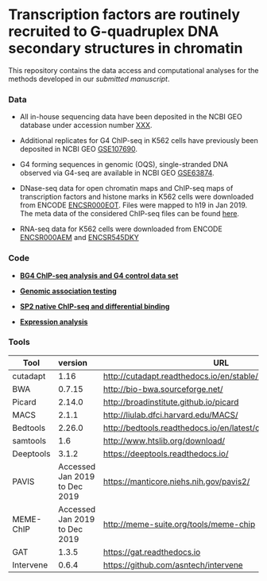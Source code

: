 
# Transcription factors are routinely recruited to G-quadruplex DNA secondary structures in chromatin 

This repository contains the data access and computational analyses for the methods developed in our *submitted manuscript*.

### Data

- All in-house sequencing data have been deposited in the NCBI GEO database under accession number [XXX](). 

- Additional replicates for G4 ChIP-seq in K562 cells have previously been deposited in NCBI GEO [GSE107690](https://www.ncbi.nlm.nih.gov/geo/query/acc.cgi?acc=GSE107690).

- G4 forming sequences in genomic (OQS), single-stranded DNA observed via G4-seq are available in NCBI GEO [GSE63874](https://www.ncbi.nlm.nih.gov/geo/query/acc.cgi?acc=GSE63874).

- DNase-seq data for open chromatin maps and ChIP-seq maps of transcription factors and histone marks in K562 cells were downloaded from ENCODE [ENCSR000EOT](https://www.encodeproject.org/experiments/ENCSR000EOT/). Files were mapped to h19 in Jan 2019. The meta data of the considered ChIP-seq files can be found [here]().

- RNA-seq data for K562 cells were downloaded from ENCODE [ENCSR000AEM](https://www.encodeproject.org/experiments/ENCSR000AEM/) and [ENCSR545DKY](https://www.encodeproject.org/experiments/ENCSR545DKY/)


### Code

- [**BG4 ChIP-seq analysis and G4 control data set**](G4-ChIP-seq.md)

- [**Genomic association testing**](Genomic_association_testing.md)

- [**SP2 native ChIP-seq and differential binding**](SP2_native_ChIP-seq_and_differential_binding.md)

- [**Expression analysis**]()



### Tools 

|Tool           | version                         | URL                                                           |
| ------------- |:--------------------------------| --------------------------------------------------------------|
| cutadapt      | 1.16                            |http://cutadapt.readthedocs.io/en/stable/installation.html     |
| BWA           | 0.7.15                          |http://bio-bwa.sourceforge.net/                                |
| Picard        | 2.14.0                          |http://broadinstitute.github.io/picard                         |
| MACS          | 2.1.1                           |http://liulab.dfci.harvard.edu/MACS/                           |
| Bedtools      | 2.26.0                          |http://bedtools.readthedocs.io/en/latest/content/overview.html |
| samtools      | 1.6                             |http://www.htslib.org/download/                                |
| Deeptools     | 3.1.2                           |https://deeptools.readthedocs.io/                              |
| PAVIS         | Accessed Jan 2019 to Dec 2019   |https://manticore.niehs.nih.gov/pavis2/                        |
| MEME-ChIP     | Accessed Jan 2019 to Dec 2019   |http://meme-suite.org/tools/meme-chip                          |
| GAT           | 1.3.5                           |https://gat.readthedocs.io                                     |
| Intervene     | 0.6.4                           |https://github.com/asntech/intervene                           |
